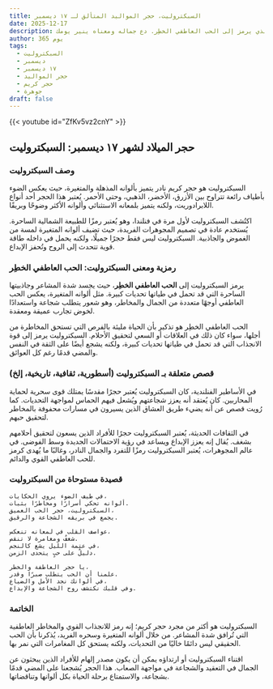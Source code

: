 ```yaml
---
title: السبكتروليت، حجر المواليد المتألق لـ ١٧ ديسمبر
date: 2025-12-17
description: اشعر بأهمية السبكتروليت، حجر المواليد لـ ١٧ ديسمبر الذي يرمز إلى الحب العاطفي الخطِر. دع جماله ومعناه ينير يومك.
author: 365 يوم
tags:
  - السبكتروليت
  - ديسمبر
  - ١٧ ديسمبر
  - حجر المواليد
  - حجر كريم
  - جوهرة
draft: false
---
```


{{< youtube id="ZfKv5vz2cnY" >}}

## حجر الميلاد لشهر ١٧ ديسمبر: السبكتروليت

### وصف السبكتروليت

السبكتروليت هو حجر كريم نادر يتميز بألوانه المذهلة والمتغيرة، حيث يعكس الضوء بأطياف رائعة تتراوح بين الأزرق، الأخضر، الذهبي، وحتى الأحمر. يُعتبر هذا الحجر أحد أنواع اللابرادوريت، ولكنه يتميز بلمعانه الاستثنائي وألوانه الأكثر وضوحًا وبريقًا.

اكتُشف السبكتروليت لأول مرة في فنلندا، وهو يُعتبر رمزًا للطبيعة الشمالية الساحرة. يُستخدم عادة في تصميم المجوهرات الفريدة، حيث تضيف ألوانه المتغيرة لمسة من الغموض والجاذبية. السبكتروليت ليس فقط حجرًا جميلًا، ولكنه يحمل في داخله طاقة قوية تتحدث إلى الروح وتُحفز الإبداع.

### رمزية ومعنى السبكتروليت: الحب العاطفي الخطِر

يرمز السبكتروليت إلى **الحب العاطفي الخطِر**، حيث يجسد شدة المشاعر وجاذبيتها الساحرة التي قد تحمل في طياتها تحديات كبيرة. مثل ألوانه المتغيرة، يعكس الحب العاطفي أوجهًا متعددة من الجمال والمخاطر، وهو شعور يتطلب شجاعة واستعدادًا لخوض تجارب عميقة ومعقدة.

الحب العاطفي الخطِر هو تذكير بأن الحياة مليئة بالفرص التي تستحق المخاطرة من أجلها، سواء كان ذلك في العلاقات أو السعي لتحقيق الأحلام. السبكتروليت يرمز إلى قوة الانجذاب التي قد تحمل في طياتها تحديات كبيرة، ولكنه يشجع أيضًا على الثقة في النفس والمضي قدمًا رغم كل العوائق.

### قصص متعلقة بـ السبكتروليت (أسطورية، ثقافية، تاريخية، إلخ)

في الأساطير الفنلندية، كان السبكتروليت يُعتبر حجرًا مقدسًا يمتلك قوى سحرية لحماية المحاربين. كان يُعتقد أنه يعزز شجاعتهم ويُشعل فيهم الحماس لمواجهة التحديات. كما رُويت قصص عن أنه يضيء طريق العشاق الذين يسيرون في مسارات محفوفة بالمخاطر لتحقيق حبهم.

في الثقافات الحديثة، يُعتبر السبكتروليت حجرًا للأفراد الذين يسعون لتحقيق أحلامهم بشغف. يُقال إنه يعزز الإبداع ويساعد في رؤية الاحتمالات الجديدة وسط الفوضى. في عالم المجوهرات، يُعتبر السبكتروليت رمزًا للتفرد والجمال النادر، وغالبًا ما يُهدى كرمز للحب العاطفي القوي والدائم.

### قصيدة مستوحاة من السبكتروليت

```
في طيف الضوء يروي الحكايات،  
ألوانه تحكي أسرارًا ومخاطرًا بثبات.  
السبكتروليت، حجر الحب العميق،  
يجمع في بريقه الشجاعة والرقيق.  

عواصف القلب في لمعانه تنعكس،  
شغفٌ ومغامرة لا تنقص.  
في عتمة الليل يشع كالنجم،  
دليلٌ على حبٍ يتحدى الزمن.  

يا حجر العاطفة والخطر،  
علمنا أن الحب يتطلب صبرًا وقدر.  
في ألوانك نجد الأمل والضياع،  
وفي قلبك نكتشف روح الشجاعة والإبداع.  
```

### الخاتمة

السبكتروليت هو أكثر من مجرد حجر كريم؛ إنه رمز للانجذاب القوي والمخاطر العاطفية التي تُرافق شدة المشاعر. من خلال ألوانه المتغيرة وسحره الفريد، يُذكرنا بأن الحب الحقيقي ليس دائمًا خاليًا من التحديات، ولكنه يستحق كل المغامرات التي نمر بها.

اقتناء السبكتروليت أو ارتداؤه يمكن أن يكون مصدر إلهام للأفراد الذين يبحثون عن الجمال في التعقيد والشجاعة في مواجهة الصعاب. هذا الحجر يُشجعنا على المضي قدمًا بشجاعة، والاستمتاع برحلة الحياة بكل ألوانها وتناقضاتها.